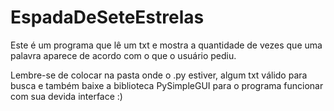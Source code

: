 # EspadaDeSeteEstrelas
Este é um programa que lê um txt e mostra a quantidade de vezes que uma palavra aparece de acordo com o que o usuário pediu.


Lembre-se de colocar na pasta onde o .py estiver, algum txt válido para busca e também baixe a biblioteca PySimpleGUI para o programa funcionar com sua devida interface :)
